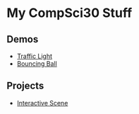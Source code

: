 # My CompSci30 Stuff

## Demos
- [Traffic Light](trafficlight)
- [Bouncing Ball](bouncingball)

## Projects
- [Interactive Scene](pacman)
